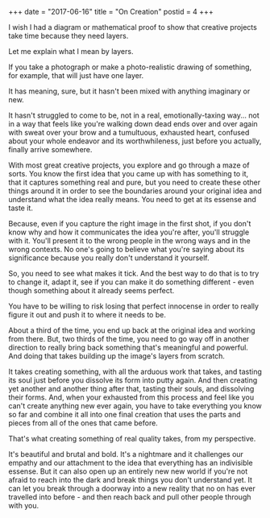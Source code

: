 +++
date = "2017-06-16"
title = "On Creation"
postid = 4
+++

I wish I had a diagram or mathematical proof to show that creative projects take time because they need layers. 

Let me explain what I mean by layers.

If you take a photograph or make a photo-realistic drawing of something, for example, that will just have one layer. 

It has meaning, sure, but it hasn't been mixed with anything imaginary or new. 

It hasn't struggled to come to be, not in a real, emotionally-taxing way... not in a way that feels like you're walking down dead ends over and over again with sweat over your brow and a tumultuous, exhausted heart, confused about your whole endeavor and its worthwhileness, just before you actually, finally arrive somewhere. 

With most great creative projects, you explore and go through a maze of sorts. You know the first idea that you came up with has something to it, that it captures something real and pure, but you need to create these other things around it in order to see the boundaries around your original idea and understand what the idea really means. You need to get at its essense and taste it.

Because, even if you capture the right image in the first shot, if you don't know why and how it communicates the idea you're after, you'll struggle with it. You'll present it to the wrong people in the wrong ways and in the wrong contexts. No one's going to believe what you're saying about its significance because you really don't understand it yourself. 

So, you need to see what makes it tick. And the best way to do that is to try to change it, adapt it, see if you can make it do something different - even though something about it already seems perfect. 

You have to be willing to risk losing that perfect innocense in order to really figure it out and push it to where it needs to be.

About a third of the time, you end up back at the original idea and working from there. But, two thirds of the time, you need to go way off in another direction to really bring back something that's meaningful and powerful. And doing that takes building up the image's layers from scratch.

It takes creating something, with all the arduous work that takes, and tasting its soul just before you dissolve its form into putty again. And then creating yet another and another thing after that, tasting their souls, and dissolving their forms. And, when your exhausted from this process and feel like you can't create anything new ever again, you have to take everything you know so far and combine it all into one final creation that uses the parts and pieces from all of the ones that came before. 

That's what creating something of real quality takes, from my perspective.

It's beautiful and brutal and bold. It's a nightmare and it challenges our empathy and our attachment to the idea that everything has an indivisible essense. But it can also open up an entirely new new world if you're not afraid to reach into the dark and break things you don't understand yet. It can let you break through a doorway into a new reality that no on has ever travelled into before - and then reach back and pull other people through with you.